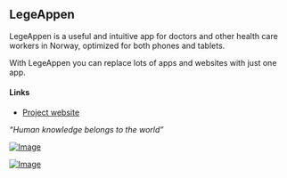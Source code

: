 ## LegeAppen

LegeAppen is a useful and intuitive app for doctors and other health care workers in Norway, optimized for both phones and tablets.

With LegeAppen you can replace lots of apps and websites with just one app.

#### Links
* [Project website](http://www.olejon.net/code/mdapp/)

_“Human knowledge belongs to the world”_

[![Image](https://www.paypalobjects.com/no_NO/i/btn/btn_donate_LG.gif)](http://www.olejon.net/code/mdapp/?page=donate)

[![Image](http://button.flattr.com/flattr-badge-large.png)](https://flattr.com/submit/auto?user_id=olejon&url=https%3A%2F%2Fgithub.com%2Folejon%2Fmdapp)
